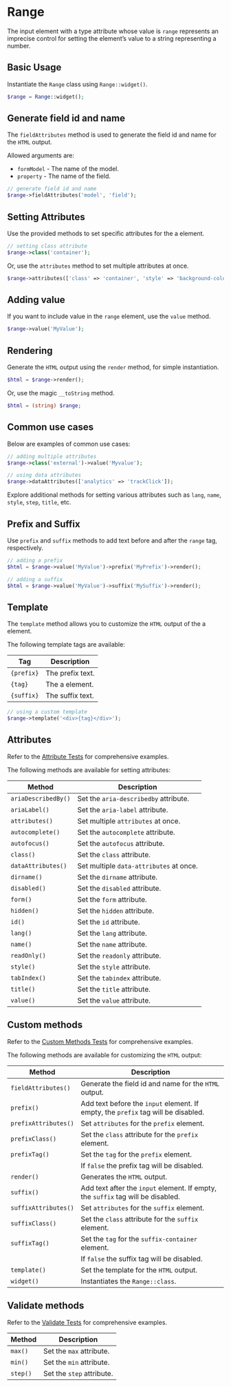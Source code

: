 # Range

The input element with a type attribute whose value is `range` represents an imprecise control for setting the element’s
value to a string representing a number.

## Basic Usage

Instantiate the `Range` class using `Range::widget()`.

```php
$range = Range::widget();
```

## Generate field id and name

The `fieldAttributes` method is used to generate the field id and name for the `HTML` output.

Allowed arguments are:

- `formModel` - The name of the model.
- `property` - The name of the field.

```php
// generate field id and name
$range->fieldAttributes('model', 'field');
```

## Setting Attributes

Use the provided methods to set specific attributes for the a element.

```php
// setting class attribute
$range->class('container');
```

Or, use the `attributes` method to set multiple attributes at once.

```php
$range->attributes(['class' => 'container', 'style' => 'background-color: #eee;']);
```

## Adding value

If you want to include value in the `range` element, use the `value` method.

```php
$range->value('MyValue');
```

## Rendering

Generate the `HTML` output using the `render` method, for simple instantiation. 

```php
$html = $range->render();
```

Or, use the magic `__toString` method.

```php
$html = (string) $range;
```

## Common use cases

Below are examples of common use cases:

```php
// adding multiple attributes
$range->class('external')->value('Myvalue');

// using data attributes
$range->dataAttributes(['analytics' => 'trackClick']);
```

Explore additional methods for setting various attributes such as `lang`, `name`, `style`, `step`, `title`, etc.

## Prefix and Suffix

Use `prefix` and `suffix` methods to add text before and after the `range` tag, respectively.

```php
// adding a prefix
$html = $range->value('MyValue')->prefix('MyPrefix')->render();

// adding a suffix
$html = $range->value('MyValue')->suffix('MySuffix')->render();
```

## Template

The `template` method allows you to customize the `HTML` output of the a element.

The following template tags are available:

| Tag        | Description      |
| ---------- | ---------------- |
| `{prefix}` | The prefix text. |
| `{tag}`    | The a element.   |
| `{suffix}` | The suffix text. |

```php
// using a custom template
$range->template('<div>{tag}</div>');
```

## Attributes

Refer to the [Attribute Tests](https://github.com/ui-awesome/html/blob/main/tests/FormControl/Input/Range/AttributeTest.php)
for comprehensive examples.

The following methods are available for setting attributes:

| Method             | Description                                                                                     |
| ------------------ | ----------------------------------------------------------------------------------------------- |
| `ariaDescribedBy()`| Set the `aria-describedby` attribute.                                                           |
| `ariaLabel()`      | Set the `aria-label` attribute.                                                                 |
| `attributes()`     | Set multiple `attributes` at once.                                                              |
| `autocomplete()`   | Set the `autocomplete` attribute.                                                               |
| `autofocus()`      | Set the `autofocus` attribute.                                                                  |
| `class()`          | Set the `class` attribute.                                                                      |
| `dataAttributes()` | Set multiple `data-attributes` at once.                                                         |
| `dirname()`        | Set the `dirname` attribute.                                                                    |
| `disabled()`       | Set the `disabled` attribute.                                                                   |
| `form()`           | Set the `form` attribute.                                                                       |
| `hidden()`         | Set the `hidden` attribute.                                                                     |
| `id()`             | Set the `id` attribute.                                                                         |
| `lang()`           | Set the `lang` attribute.                                                                       |
| `name()`           | Set the `name` attribute.                                                                       |
| `readOnly()`       | Set the `readonly` attribute.                                                                   |
| `style()`          | Set the `style` attribute.                                                                      |
| `tabIndex()`       | Set the `tabindex` attribute.                                                                   |
| `title()`          | Set the `title` attribute.                                                                      |
| `value()`          | Set the `value` attribute.                                                                      |

## Custom methods

Refer to the [Custom Methods Tests](https://github.com/ui-awesome/html/blob/main/tests/FormControl/Input/Range/CustomMethodTest.php) 
for comprehensive examples.

The following methods are available for customizing the `HTML` output:

| Method                       | Description                                                                           |
| ---------------------------- | ------------------------------------------------------------------------------------- |
| `fieldAttributes()`          | Generate the field id and name for the `HTML` output.                                 |
| `prefix()`                   | Add text before the `input` element. If empty, the `prefix` tag will be disabled.     |
| `prefixAttributes()`         | Set `attributes` for the `prefix` element.                                            |
| `prefixClass()`              | Set the `class` attribute for the `prefix` element.                                   |
| `prefixTag()`                | Set the `tag` for the `prefix` element.                                               |
|                              | If `false` the prefix tag will be disabled.                                           |
| `render()`                   | Generates the `HTML` output.                                                          |
| `suffix()`                   | Add text after the `input` element. If empty, the `suffix` tag will be disabled.      |
| `suffixAttributes()`         | Set `attributes` for the `suffix` element.                                            |
| `suffixClass()`              | Set the `class` attribute for the `suffix` element.                                   |
| `suffixTag()`                | Set the `tag` for the `suffix-container` element.                                     |
|                              | If `false` the suffix tag will be disabled.                                           |
| `template()`                 | Set the template for the `HTML` output.                                               |
| `widget()`                   | Instantiates the `Range::class`.                                                      |

## Validate methods

Refer to the [Validate Tests](https://github.com/ui-awesome/html/blob/main/tests/FormControl/Input/Range/ValidateTest.php)
for comprehensive examples.

| Method  | Description                                                                                                |
| ------- | ---------------------------------------------------------------------------------------------------------- |
| `max()` | Set the `max` attribute.                                                                                   |
| `min()` | Set the `min` attribute.                                                                                   |
| `step()`| Set the `step` attribute.                                                                                  |
